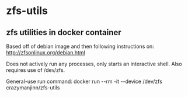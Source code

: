 # zfs-utils
zfs utilities in docker container
----

Based off of debian image and then following instructions on:
http://zfsonlinux.org/debian.html

Does not actively run any processes, only starts an interactive shell. Also requires use of /dev/zfs.

General-use run command:
docker run --rm -it --device /dev/zfs crazymanjinn/zfs-utils
